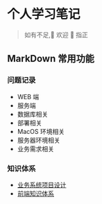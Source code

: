 # 个人学习笔记

> 如有不足,👏 欢迎 👏 指正

## MarkDown 常用功能

### 问题记录

- WEB 端
- 服务端
- 数据库相关
- 部署相关
- MacOS 环境相关
- 服务器环境相关
- 业务需求相关

### 知识体系

- [业务系统项目设计](./知识体系/架构设计.md)
- [前端知识体系](./知识体系/技术体系.md)

